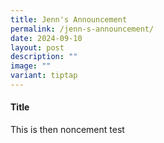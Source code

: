 ```yaml
---
title: Jenn's Announcement
permalink: /jenn-s-announcement/
date: 2024-09-10
layout: post
description: ""
image: ""
variant: tiptap
---
```

<h4><strong>Title</strong></h4>
<p>This is then noncement test</p>
<p></p>
